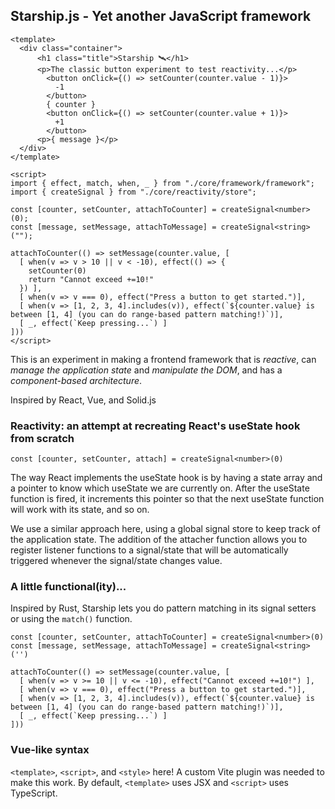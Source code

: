 ## Starship.js - Yet another JavaScript framework ###

```
<template>
  <div class="container">
      <h1 class="title">Starship 🛰️</h1>
      <p>The classic button experiment to test reactivity...</p>
        <button onClick={() => setCounter(counter.value - 1)}>
          -1
        </button>
        { counter }
        <button onClick={() => setCounter(counter.value + 1)}>
          +1
        </button>
      <p>{ message }</p>
  </div>
</template>

<script>
import { effect, match, when, _ } from "./core/framework/framework";
import { createSignal } from "./core/reactivity/store";

const [counter, setCounter, attachToCounter] = createSignal<number>(0);
const [message, setMessage, attachToMessage] = createSignal<string>("");

attachToCounter(() => setMessage(counter.value, [
  [ when(v => v > 10 || v < -10), effect(() => {
    setCounter(0)
    return "Cannot exceed +=10!"
  }) ],
  [ when(v => v === 0), effect("Press a button to get started.")],
  [ when(v => [1, 2, 3, 4].includes(v)), effect(`${counter.value} is between [1, 4] (you can do range-based pattern matching!)`)],
  [ _, effect(`Keep pressing...`) ]
]))
</script>

```

This is an experiment in making a frontend framework that is *reactive*, can *manage the application state* and *manipulate the DOM*, and has a *component-based architecture*. 

Inspired by React, Vue, and Solid.js

### Reactivity: an attempt at recreating React's useState hook from scratch

`const [counter, setCounter, attach] = createSignal<number>(0)`
 
The way React implements the useState hook is by having a state array and a pointer to know which useState we are currently on. After the useState function is fired, it increments this pointer so that the next useState function will work with its state, and so on. 

We use a similar approach here, using a global signal store to keep track of the application state. The addition of the attacher function allows you to register listener functions to a signal/state that will be automatically triggered whenever the signal/state changes value.

### A little functional(ity)...

Inspired by Rust, Starship lets you do pattern matching in its signal setters or using the `match()` function.

```
const [counter, setCounter, attachToCounter] = createSignal<number>(0)
const [message, setMessage, attachToMessage] = createSignal<string>('')

attachToCounter(() => setMessage(counter.value, [
  [ when(v => v >= 10 || v <= -10), effect("Cannot exceed +=10!") ],
  [ when(v => v === 0), effect("Press a button to get started.")],
  [ when(v => [1, 2, 3, 4].includes(v)), effect(`${counter.value} is between [1, 4] (you can do range-based pattern matching!)`)],
  [ _, effect(`Keep pressing...`) ]
]))
```

### Vue-like syntax 
`<template>`, `<script>`, and `<style>` here! A custom Vite plugin was needed to make this work. By default, `<template>` uses JSX and `<script>` uses TypeScript.



